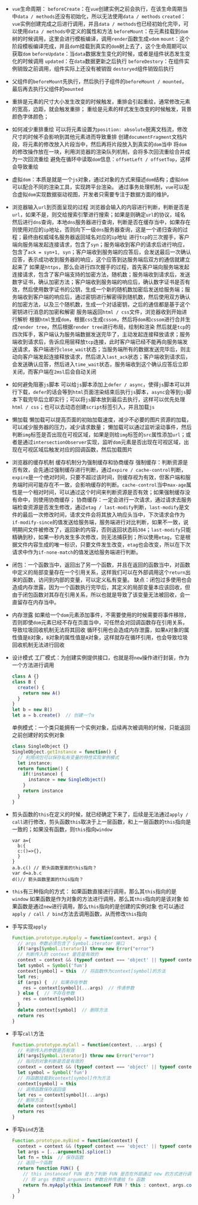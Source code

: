 * `vue`生命周期：
  `beforeCreate`：在`vue`创建实例之前会执行，在该生命周期当中`data / methods`还没有初始化，所以无法使用`data / methods`
  `created`：`vue`实例创建完成之后进行调用，并且`data / methods`也已经初始化完毕，可以使用`data / methods`中定义的属性和方法
  `beforeMount`：在元素挂载到`dom`树的时候调用，这里会进行模板编译，调用`render`函数生成`vdom`
  `mount`：这个阶段模板编译完成，并且`do`m挂载到真实的`dom`树上去了，这个生命周期可以获取`dom`
  `beforeUpdate`：当`data`数据发生变化的时候，或者是组件状态发生变化的时候调用
  `updated`：在`data`数据更新之后执行
  `beforeDestory`：在组件实例销毁之前调用，组件实际上还没有被销毁
  `destoryed`组件销毁后执行
  
* 父组件的`beforeMount`先执行，然后执行子组件的`beforeMount / mounted`，最后再去执行父组件的`mounted`

* 重排是元素的尺寸大小发生改变的时候触发，重排会引起重绘，通常修改元素的宽高，边距，就会触发重排；
  重绘是元素的样式发生改变的时候触发，背景颜色字体颜色；
  
* 如何减少重排重绘
  可以将元素设置为`position: absolute`脱离文档流，修改尺寸的时候不会影响到其他元素进而导致重排
  创建`documentFragment`文档片段，将元素的修改放入片段当中，然后再将片段放入到真实的`dom`当中
  将`dom`的修改操作放在一块，利用浏览器的渲染队列机制，会将多次回流重绘合并成为一次回流重绘
  避免在循环中读取`dom`信息：`offsetLeft / offsetTop`，这样会导致重绘
  
* 虚拟`dom`：本质是就是一个`js`对象，通过对象的方式来描述`dom`结构；虚拟`dom`可以配合不同的渲染工具，实现跨平台渲染。
  通过事务处理机制，`vue`可以配合虚拟`dom`实现数据驱动视图，开发者只需要专注于数据方面的维护。
  
* 浏览器输入`url`到页面呈现的过程
  浏览器会输入的内容进行判断，判断是否是`url`，如果不是，则交给搜索引擎进行搜索；如果是则确定`url`的协议，域名
  然后进行`dns`查询，本地`dns`服务器进行查询，判断是否在缓存当中，如果存在则使用对应的`ip`地址，否则向下一级`dns`服务器查询，这是一个递归查询的过程；最终由权威域名服务器返回域名对应的`ip`地址
  进行`tcp`的三次握手，客户端向服务端发起连接请求，包含了`syn`；服务端收到客户的请求后进行响应，包含了`ack = syn+1, syn`；客户端收到服务端的应答后，会发送最后一次确认应答，表示成功收到服务器的响应，这个应答到达服务端后双方的通信就建立起来了
  如果是`https`，那么会进行四次握手的过程，首先客户端向服务端发起连接请求，包含了客户端支持的加密方法，随机数；服务端收到请求后，发送数字证书，确认加密方法；客户端收到服务端的响应后，确认数字证书是否有效，然后使用数字证书的公钥，生成一个新的随机数加密后发送给服务端；服务端收到客户端的响应后，通过密钥进行解密得到随机数，然后使用双方确认的加密方法，以及三个随机数，生成一个对话密钥，之后的通信都是基于这个密钥进行消息的加密和解密
  服务端返回`html / css`文件，浏览器收到开始进行解析
  根据`html`生成`dom`，根据`css`生成`cssom`，然后将`dom`和`cssom`进行合并生成`render tree`，然后根据`render tree`进行布局，绘制和渲染
  然后就是`tcp`的四次挥手，客户端认为服务端数据发送完毕了，主动发起连接释放请求；服务端收到请求后，告诉应用层释放`tcp`连接，此时客户端已经不能再向服务端发送请求，客户端进行`close_wait`状态；当服务端所有的数据发送完毕后，则主动向客户端发起连接释放请求，然后进入`last_ack`状态；客户端收到请求后，会发送确认应答，然后进入`time_wait`状态，服务端收到这个确认应答后立即关闭，而客户端在`2msl`后会自动关闭
  
* 如何避免阻塞`js`脚本
  可以给`js`脚本添加上`defer / async`，使得`js`脚本可以并行下载，`defer`的话会等到`html`页面渲染结束后执行`js`脚本，`async`会等到`js`脚本下载完毕后立即实行；可以将`js`脚本放到最后去执行，这样可以优先处理`html / css`；也可以去动态创建`script`标签引入，并且加载`js`
  
* 懒加载
  懒加载可以提高页面的初始加载速度，减少不必要的图片资源的加载，可以减少服务器的压力，减少请求数量；
  懒加载可以通过监听滚动事件，然后判断`img`标签是否出现在可视区域，如果是则给`img`标签的`src`属性添加`url`；或者是通过`intersectionObserver`实现，监听`dom`元素是否出现在可视区域，出现在可视区域后触发对应的回调函数，然后加载图片
  
* 浏览器的缓存机制
  缓存机制分为强制缓存和协商缓存
  强制缓存：判断资源是否有效，会先通过强制缓存进行判断，通过`expire / cache-control`判断，`expire`是一个绝对时间，只要不超过该时间，则缓存视为有效，但客户端和服务端时间可能存在不一致，会影响缓存的判断。`cache-control`当中`max-age`属性是一个相对时间，可以通过这个时间来判断资源是否有效；如果强制缓存没有命中，则使用协商缓存；
  协商缓存：一定会进行一次请求，通过请求去服务端检查资源是否发生修改，通过`etag / last-modify`判断，`last-modify`是文件的最后一次修改时间，请求文件会将其放入响应头当中，下次请求会作为`if-modify-since`的值发送给服务端，服务端进行对比判断，如果不一致，说明期间文件被修改了，返回新的内容，否则返回状态码`304`；`last-modify`只能精确到秒，如果一秒内发生多次修改，则无法捕获到；所以使用`etag`，它是根据文件内容生成的唯一标识，只要文件发生改变，`etag`也会改变，所以在下次请求中作为`if-none-match`的值发送给服务端进行判断。
  
* 闭包：一个函数当中，返回出了另一个函数，并且在返回的函数当中，对函数中定义的局部变量存在一个引用关系，这样我们可以在外部调用这个`return`出来的函数，访问到内部的变量，可以定义私有变量。
  缺点：闭包过多使用也会造成内存泄露，因为一个函数执行完毕后，其定义的局部变量本应该回收，但由于闭包函数对其存在引用关系，所以也就是导致了该变量无法被回收，会一直留存在内存当中。
  
* 内存泄露
  如果给一个`dom`元素添加事件，不需要使用的时候需要将事件移除，否则即使`dom`元素已经不存在页面当中，可任然会对回调函数存在引用关系，导致垃圾回收机制无法将其回收
  循环引用也会造成内存泄露，如果`A`对象的属性值是`B`对象，`B`对象的属性值是`A`对象，这样就存在循环引用，也会导致垃圾回收机制无法进行回收
  
* 设计模式
  工厂模式：为创建实例提供接口，也就是将`new`操作进行封装，作为一个方法进行调用

  ```javascript
  class A {}
  class B {
    create() {
      return new A()
    }
  }
  let b = new B()
  let a = b.create()  // 创建一个a
  ```

  单例模式：一个类只能拥有一个实例对象，后续再次被调用的时候，只能返回之前创建好的实例对象

  ```javascript
  class SingleObject {}
  SingleObject.getInstance = function() {
    // 利用闭包可以保存私有变量的特性实现单例模式
    let instance;
    return function() {
      if(!instance) {
        instance = new SingleObject()
      }
      return instance
    }
  }
  ```

* 剪头函数的`this`在定义的时候，就已经确定下来了，后续是无法通过`apply / call`进行修改，剪头函数`this`取决于上一层函数，和上一层函数的`this`指向是一致的；如果没有函数，则`this`指向`window`

  ```
  var a={
    b:{
  	c:()=>{},
    }
  }
  a.b.c() // 箭头函数里面的this指向？
  var d=a.b.c
  d()// 箭头函数里面的this指向？
  ```

* `this`有三种指向的方式：
  如果函数直接进行调用，那么其`this`指向的是`window`
  如果函数是作为对象的方法进行调用，那么其`this`指向的是该对象
  如果函数是通过`new`进行调用，那么`this`指向的是创建的实例对象
  也可以通过`apply / call / bind`方法去调用函数，从而修改`this`指向

* 手写实现`apply`

  ```javascript
  Function.prototype.myApply = function(context, args) {
    // args 参数必须包含了 Symbol.iterator 接口
    if(!args[Symbol.iterator]) throw new Error("error")
    // 判断传入的 context 是否是有效的
    context = context && (typeof context === 'object' || typeof context === 'function') ? context : window
    let symbol = Symbol('fun')
    context[symbol] = this  // 将函数作为context[symbol]的方法
    let res;
    if (args) {  // 如果存在参数
      res = context[symbol](...args)  // 传递参数
    } else {  // 不存在参数
      res = context[symbol]()  
    }
    delete context[symbol]  // 删除方法
    return res
  }
  ```

* 手写`call`方法

  ```javascript
  Function.prototype.myCall = function(context, ...args) {
    // 判断传入的参数是否有效
    if(!args[Symbol.iterator]) throw new Error("error")
    // 指向的对象判断是否是有效的
    context = context && (typeof context === 'object' || typeof context === 'function') ? context : window
    let symbol = Symbol('fun')
    // 将函数挂载到context[symbol]作为方法
    context[symbol] = this
    // 调用函数保存返回值
    let res = context[symbol](...args)
    // 删除方法
    delete context[symbol]
    return res
  }
  ```

* 手写`bind`方法

  ```javascript
  Function.prototype.myBind = function(context) {
    context = context && (typeof context === 'object' || typeof context === 'function') ? context : window
    let args = [...arguments].splice(1)
    let fn = this  // 保存函数
    // 返回一个函数
    return function FUN() {
      // this instanceof FUN 是为了判断 FUN 是否在外部通过 new 的方式进行调用
      // 将 args 参数和 arguments 参数合并传递给 fn 函数
      return fn.myApply(this instanceof FUN ? this : context, args.concat(...arguments))
    }
  }
  ```

  
